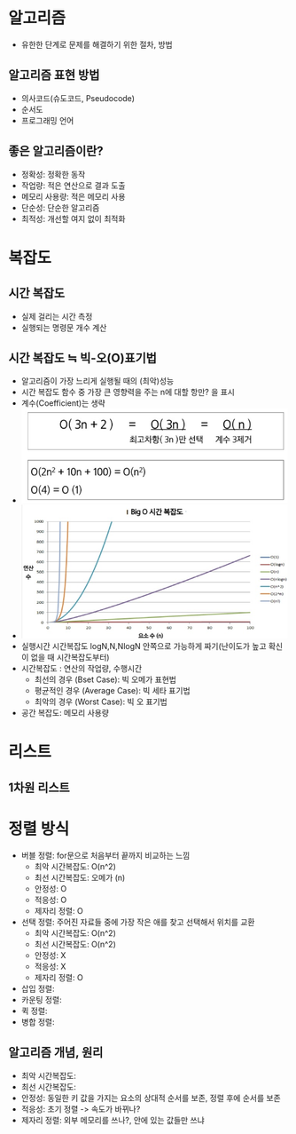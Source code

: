 # 알고리즘
- 유한한 단계로 문제를 해결하기 위한 절차, 방법
## 알고리즘 표현 방법
- 의사코드(슈도코드, Pseudocode)
- 순서도
- 프로그래밍 언어
## 좋은 알고리즘이란?
- 정확성: 정확한 동작
- 작업량: 적은 연산으로 결과 도출
- 메모리 사용량: 적은 메모리 사용
- 단순성: 단순한 알고리즘
- 최적성: 개선할 여지 없이 최적화
# 복잡도
## 시간 복잡도
- 실제 걸리는 시간 측정
- 실행되는 명령문 개수 계산
## 시간 복잡도 ≒ 빅-오(O)표기법
- 알고리즘이 가장 느리게 실행될 때의 (최악)성능
- 시간 복잡도 함수 중 가장 큰 영향력을 주는 n에 대할 항만? 을 표시
- 계수(Coefficient)는 생략
- ![](image/시간복잡도1.jpg)
- ![](image/시간복잡도2.jpg)
- 실행시간 시간복잡도 logN,N,NlogN 안쪽으로 가능하게 짜기(난이도가 높고 확신이 없을 때 시간복잡도부터)
- 시간복잡도 : 연산의 작업량, 수행시간
    - 최선의 경우 (Bset Case): 빅 오메가 표현법
    - 평균적인 경우 (Average Case): 빅 세타 표기법
    - 최악의 경우 (Worst Case): 빅 오 표기법
- 공간 복잡도: 메모리 사용량
# 리스트
## 1차원 리스트
# 정렬 방식
- 버블 정렬: for문으로 처음부터 끝까지 비교하는 느낌
  - 최악 시간복잡도: O(n^2)
  - 최선 시간복잡도: 오메가 (n)
  - 안정성: O
  - 적응성: O
  - 제자리 정렬: O
- 선택 정렬: 주어진 자료들 중에 가장 작은 애를 찾고 선택해서 위치를 교환
  - 최악 시간복잡도: O(n^2)
  - 최선 시간복잡도: O(n^2)
  - 안정성: X 
  - 적응성: X
  - 제자리 정렬: O 
- 삽입 정렬: 
- 카운팅 정렬: 
- 퀵 정렬: 
- 병합 정렬: 
## 알고리즘 개념, 원리
- 최악 시간복잡도: 
- 최선 시간복잡도:  
- 안정성: 동일한 키 값을 가지는 요소의 상대적 순서를 보존, 정렬 후에 순서를 보존
- 적응성: 초기 정렬 -> 속도가 바뀌나?
- 제자리 정렬: 외부 메모리를 쓰나?, 안에 있는 값들만 쓰냐